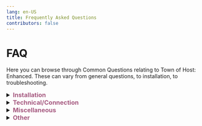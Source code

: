 ```yaml
---
lang: en-US
title: Frequently Asked Questions
contributors: false
---
```


# FAQ

Here you can browse through Common Questions relating to Town of Host: Enhanced. These can vary from general questions, to installation, to troubleshooting.

<font size=3em>
<details>
<summary><b><font color=#a65a80>Installation</font></b></summary>
<details>
<summary><b><font color=gray>Alpha Builds Distribution Policy</font></b></summary>

## Distribution Policy

<b>Alpha Builds are not for distribution. If you are found to be distributing these builds, you will be removed from the respective role and your access to the builds will be revoked. <br>
If you are a content creator, you may use these builds in your videos, but you may not provide a download link for your viewers. If you are found to be distributing these builds, you will be removed from the respective role and your access to the builds will be revoked.<br><br>
This policy is in place to keep the integrity of our Sponsor, Contributor, & Tester roles. If you are interested in becoming one of these roles, please see the below sections for more information.</b>
</details>
<details>
<summary><b><font color=gray>Can I install Town of Host: Enhanced on computers, phones, tablets, & consoles?</font></b></summary>

You can only install mods on PC/Computer. You must have the Steam, Epic, Xbox App, or Itch versions of Among Us to download mods. If you have no PC/Computer, you don’t need to worry as, even if you don't have/can't get the mod, you can still join Host-Only mods (such as TOHE, TOH, PL, etc) as long as you have Among Us on any device! You can find the lobbies of these mods to join and play as long as you are on the right game version.
</details>
<details>
<summary><b><font color=gray>How to obtain</font> <font color=#996d7f>Stable Builds</font></b></summary>

* Visit `#tohe-release` in TEN's [Discord Server](https://discord.gg/ten), or go [here](https://github.com/0xDrMoe/TownofHost-Enhanced/releases/latest) to download it directly from GitHub. 

Installation requires that you own a PC version of Among Us on Steam, Epic, Xbox App, or Itch. Microsoft Store will not work.
</details>
<details>
<summary><b><font color=gray>Help Installing Town of Host: Enhanced for</font> <font color=#14356a>Steam</font></b></summary>

Notice: You can follow the installation video [HERE](https://www.youtube.com/watch?v=2oyD75caFQ0) if you want visuals with steps. However, the below steps work just fine.

1. Download the latest full Release of Town of Host: Enhanced in `#tohe-release` or [here](https://github.com/0xDrMoe/TownofHost-Enhanced/releases/latest). You only need the main zip such as "`TOHE.v1.0.0.zip`", not the source code files. DO NOT DOWNLOAD THE `-MS` FILE, IT WILL NOT WORK!

2. Once the download is complete, unzip it into a new empty folder like on desktop.

3. Locate your AmongUs install. For example, if you own the game on Steam, you can find this by right clicking on the game in your library, selecting <i>Manage</i>, and finally selecting <i>Browse local files.</i><br>
![image](./images/SteamGetFolder.png)

4. Select all of the files in your Among Us installation and copy them to the folder that now has the files from the TOHE release. The folder should now look something like this:<br>
![image](./images/ResultFolder.png)

5. Within the TOHE folder, run <i>Among Us.exe</i>. The first time running it may take some time while the mod sets up its files. If you see a black screen, just wait a couple minutes. Once it finishes loading, you should get a popup with TOHE news. If you do not see anything about TOHE, double check that your files are all in the same folder.<br>
Note: If you separated your TOHE Mod and Vanilla folders, and run into an issue where it says 'you are logged out/in offline mode', close TOHE and open Steam (or launch Vanilla AU as this will open Steam too), then try again. This should solve the issue. (Separating your folders isn't required, but recommended so your mod still works if a major Among Us update is released.)

6. `(Optional)` Right click your <i>Among Us.exe</i> and click <i>Create shortcut</i>. Move your new shortcut to wherever you can easily access it, such as your Desktop!
#### You have now installed Town of Host: Enhanced! All that remains is to start up a private lobby and customize your settings.

> From: NotPyro404
</details>
<details>
<summary><b><font color=gray>Help Installing Town of Host: Enhanced for</font> <font color=#343434>Epic Games</font></b></summary>

Notice: You can follow the installation video [HERE](https://www.youtube.com/watch?v=2oyD75caFQ0) if you want visuals with steps. However, the below steps work just fine.

1. Download the latest full Release of Town of Host: Enhanced in `#tohe-release` or [here](https://github.com/0xDrMoe/TownofHost-Enhanced/releases/latest). You only need the main zip such as "`TOHE.v1.0.0.zip`", not the source code files. DO NOT DOWNLOAD THE `-MS` FILE, IT WILL NOT WORK!

2. Once the download is complete, unzip it into a new empty folder somewhere like on desktop.

3. Locate your AmongUs install. Find Among Us and click on the 3 dots `...` > click the folder icon button on the installation bar.<br>
![image](./images/EpicInstallation.png)

4. Select all of the files in your TOHE folder and copy them to the Among Us installation folder. The folder should now look something like this:<br>
![image](./images/EpicFiles.png)

5. Within the Among Us folder, run <i>EpicGamesStarter.exe</i> ([Download Here](https://github.com/whichtwix/EpicGamesStarter/releases/tag/1.0.2) & follow instructions on page.) The first time running it may take some time while installing a prerequisite and the mod sets up its files. If you see a black screen or a console window, just wait a couple minutes. Once it finishes loading, you should get a popup with TOHE news. If you do not see anything about TOHE, double check that your files are all in the same folder.<br>
Note: Unlike Steam, you shouldn't run into the 'you are logged out/in offline mode' issue as TOHE has to be in your Epic Games folder and cannot be separated. You can play Vanilla as usual by clicking the Settings Wheel in the top-right of the window, and swapping to Vanilla.

6. Add the folder you put the mod and among us files in as a exclusion for any antivirus you have and windows defender.

7. `(Optional)` Right click your <i>EpicGamesStarter.exe</i> and click <i>Create shortcut</i>. Move your new shortcut to wherever you can easily access it, such as your Desktop!

#### You have now installed Town of Host: Enhanced! All that remains is to start up a private lobby and customize your settings.

> From: Twix
</details>
<details>
<summary><b><font color=gray>Help Installing Town of Host: Enhanced for</font> <font color=#0e7a0d>Xbox App</font></b></summary>

NOTE: This is for the `Xbox App` version of Among Us. You cannot download TOHE on the Microsoft Store version of Among Us. TOHE cannot be downloaded on Xbox Consoles.

1. Download the latest full Release of Town of Host: Enhanced [here](https://github.com/0xDrMoe/TownofHost-Enhanced/releases/latest). You only need the other zip such as "`TOHE.v1.0.0-MS.zip`", not the source code files. MAKE SURE YOU DOWNLOAD THE `-MS` FILE, OTHERWISE IT WILL NOT WORK!<br>

2. Once the download is complete, unzip it into a new empty folder like on desktop.

3. Locate your AmongUs install. Firstly you need to go to Xbox App, then you can find this by right clicking on the game in your Library, selecting <i>Manage</i>, then <i>Files</i>, and finally selecting <i>Browse files</i>.<br>
![image](./images/MSGetFolder.png)

4. Select all of the files in your TOHE folder and copy them to the Among Us installation folder. The folder should now look something like this:<br>
![image](./images/MSResultFolder.png)

5. Now go back to Xbox App, then launch the game like you would normally do. Theres no problem in launching the game with <i>Among Us.exe</i> at all.<br>
Note: Like Epic Games, you shouldn't run into the 'you are logged out/in offline mode' issue as TOHE has to be in your Xbox App folder and cannot be separated. You can play Vanilla as usual by clicking the Settings Wheel in the top-right of the window, and swapping to Vanilla.<br><br>

#### You have now installed Town of Host: Enhanced! All that remains is to start up a private lobby and customize your settings.

> From: Pietro
</details>
<details>
<summary><b><font color=gray>Help Installing Town of Host: Enhanced for</font> <font color=#15b1ca>Thunderstore Mod Manager</font></b></summary>

1. Download [Thunderstore Mod Manager](https://www.overwolf.com/app/thunderstore-thunderstore_mod_manager). You can change the destination if you want, but that's not required. Once the download and installation is finished, open <b>Thunderstore Mod Manager</b> (There should be an icon on your desktop, if not then check around in AppData).

2. Search for <b>Among Us</b> on the supported games list. Click <i>Select game</i> & select the platform that you're using to play Among Us, then wait for it to load the mod list.

3. On the Profile Selection page, you can use the <i>Default</i> profile, or create a new one specifically for <b>TOHE</b>. Click <i>Select profile</i>, and use the sidebar to find <i>Get mods</i>. 

4. Search for <b>TOHE</b>. Click the option by: <b><i>TheEnhancedNetwork</i></b> as this is the official version, and click <i>Download</i>. Once it finishes, use the sidebar to find <i>My mods</i>.

5. Near the top of your screen, click the <i>Modded</i> option. (Clicking <i>Vanilla</i> will launch Vanilla, self explanatory.)

#### You have now installed Town of Host: Enhanced! All that remains is to start up a private lobby and customize your settings.

> From: NotPyro404
</details>
<details>
<summary><b><font color=gray>Help Installing Town of Host: Enhanced for</font> <font color=#3004fc>Mod Manager</font></b></summary>

(Sorry! Mod Manager is <i>currently</i> out of commission at this point in time.)

1. Download the [Mod Manager 7](https://goodloss.fr/mm/) installer.

2. Once the download is complete, open the installer and click <i>install</i>. You can change the destination if you want, but that's not required. Once Mod Manager is installed, close the installer (delete it if you'd like) and open Mod Manager (There should be an icon on your desktop, if not then check around in AppData).

3. `(Notice)` If you get a notification like this upon opening Mod Manager, re-install Among Us fully.<br>
![image](./images/ModManagerFail.png)

4. Once you open Mod Manager, swap your search category to <i>Active Mods</i>. Search the page for Town of Host: Enhanced. Click the download icon on the TOHE box, and wait for it to download. Once it downloads, head to your <i>Mods Library</i> and start TOHE.

#### You have now installed Town of Host: Enhanced! All that remains is to start up a private lobby and customize your settings.

> From: NotPyro404
</details>
<details>
<summary><b><font color=gray>How to obtain</font> <font color=#997d6d>Alpha Builds</font></b></summary>

* Accessible by Contributors, Testers, and Sponsors.<br>
`NOT FOR DISTRIBUTION`
- To become a <b>Contributor</b>, you need to help with coding in roles/addons/gamemodes/etc related to the mod.<br>
- To become a <b>Tester</b>, you must be an active content creator with 4 or more of your <b>Town of Host: Enhanced videos</b> having 600+ views on average.<br>
- To become a <b>Sponsor</b>, you need to purchase a package on our [Website](https://weareten.ca/TOHE/) (Insider tier for $5.00 grants Alpha Build access).<br>

Visit `#alpha-builds` in TEN's [Discord Server](https://discord.gg/ten) once you have been accepted into one of the above roles, and download the latest dll!
</details>
<details>
<summary><b><font color=gray>How to obtain</font> <font color=#6d7299>Beta Builds</font></b></summary>

* Visit `#tohe-beta` in TEN's [Discord Server](https://discord.gg/ten), and download the latest dll!
</details>
<details>
<summary><b><font color=gray>Help Installing <font color=#997d6d>Alpha</font> & <font color=#6d7299>Beta</font> Builds</font></b></summary>

1. Download the latest dll in `#alpha-builds` or `#tohe-beta`.

2. Make sure you don't have your Modded Client open when you attempt to do this, please close TOHE beforehand, otherwise you will get a pop-up which looks something like this:<br>
![image](./images/pluginsInUse.png)

3. Once the download is complete, move the dll into your `TOHE\BepInEx\plugins` folder. (TOHE will be whatever your Mod Folder is, if you renamed it, it will be that one)

4. Within the TOHE folder, run Among Us like you usually would. Once it finishes loading, you should get a popup with TOHE news. If you do not see anything about TOHE, double check that your files are all in the same folder, & that you launched from your modded folder.

#### You have successfully installed a Alpha Build/Beta Build!
</details>
<details>
<summary><b><font color=gray>Help Installing <font color=#ebd326>Presets</font></font></b></summary>

You can save your favorite settings as presets and load them later. You can also download presets shared by others. 

For some Member Submitted Presets, visit the [Resources](/Resources.html) Page.

1. If you want to use a preset, make sure the file is renamed to `Options.json` before using it, if it isn't already. (If you do not have `File name extensions` marked on the `View` Tab, you only need to rename it to `Options`.)

2. You have to put the file in the following directory: `.\Among Us\TOHE-DATA\SaveData` for it to work. (If you cannot locate `TOHE-DATA\SaveData`, try enabling `Hidden items` on the `View` Tab!)

3. `(Note)` If you download a preset that is from a version newer than that one which you are running on, it will still work, but any settings in the preset you downloaded that aren't already in the version you are on will be ignored.

4. `(Keep in Mind)`: It is always suggested to just roll with whatever you like! If you see any roles you may like or are simply interested in, enable them, and mess with them to your personal liking!
</details>
</details>
<details>
<summary><b><font color=#a65a80>Technical/Connection</font></b></summary>
<details>
<summary><b><font color=gray>Could not connect to my Among Us account, why?</font></b></summary>

This problem could occur from a few causes:

1. Steam isn't running! Go and turn on the Steam app, wait for it to load, THEN run modded Among Us.

2. `steam_appid.txt` is missing from the modded folder! Copy it from the vanilla Among Us folder, and paste it into your modded folder.
</details>
<details>
<summary><b><font color=gray>Sure is taking a while to sign in, why?</font></b></summary>

This problem could occur from a few causes:

1. Steam is down! Steam goes down for maintenance every Tuesday at around 7:00PM EST. You will not be able to sign in during this maintenance period. (This may also result in getting the `SteamworksAuthFail` error)

2. Console is still starting up! Click nothing and just wait until it clears out. If it doesn't, see the two below.

3. Your PC is Slow/Bad! Slow or Old PCs will just experience this. Nothing we can do about it, This is a vanilla issue.

4. Login just hung up! If this happens, just click "Go Offline" then try signing in again. It should work. If it doesn't, see the three above.
</details>
<details>
<summary><b><font color=gray>After installing the Town of Host: Enhanced, <font color=#996d6d>it is still in vanilla</font>, why?</font></b></summary>

1. This may be caused by your antivirus software identifying the mod as a virus and automatically deleting it. Please try to close the antivirus software and reinstall it.

2. Please make sure that your game path does not contain any non-English, any characters other than English and numbers in the path may cause the mod to fail to load.
</details>
<details>
<summary><b><font color=gray>Why has my <font color=#996d6d>connection to the server been interrupted?</font></font></b></summary>

If you find that other people can play normally, there are two possibilities:

1. Among Us official servers are overloaded, this situation cannot be avoided.

2. It's time for you to replace the accelerator. If a large number of players are reporting this problem, it is because of a bug in the mod, please wait patiently for the fix and update.
</details>
<details>
<summary><b><font color=gray>Why does it say I am <font color=#996d6d>Unable to connect to my Among Us account?</font></font></b></summary>

There are a few possibilities such as having bad network strength, changing your VPN/VPN instability may also cause this problem. Some solutions are to restart the game, restart the VPN, restarting your router, or restarting the computer entirely.
</details>
<details>
<summary><b><font color=gray>Why did I get a pop-up saying <font color=#996d6d>"You have been kicked by room"</font>?</font></b></summary>

This issue may occur because the room prohibits sending certain messages, such as saying "start" or other variants such as "begin". Some other causes could be that you weren't logged in, used banned words, had a banned nickname, have been banned before, or you could just be on a blacklisted device, (Check [System Settings](/options/Settings/System.html)). It may also be caused by EAC anti-cheat. If none of the above is true, then you were probably just kicked out manually by the host, or got vote-kicked by other players. Another reason you may get kicked is just connection issues.
</details>
<details>
<summary><b><font color=gray>Why didn't TOHE load and give the pop-up <font color=#996d6d>"Fatal Error in GC: Collecting from unknown thread"</font>?</font></b></summary>

This can randomly happen due to errors in the code. re-installing TOHE + re-pasting your Vanilla Among Us files will allow you to play again. If this happens constantly, please be patient as Developers are aware of this error. PS: Make sure you copy important files before re-installing (such as files in your Language folder, TOHE-Data folder, etc).
</details>
<details>
<summary><b><font color=gray>Why do I have a notice saying <font color=#996d6d>"Wrong Version of Among Us"</font> at the top of my screen?</font></b></summary>

Make sure you have updated your Among Us game files in your Modded Folder to the latest version. If you have the error afterwards, make sure you are not on any public betas (for Steam Users), or check the [Notice Channel](https://discord.com/channels/1094344790910455908/1096633728350040145) in The Enhanced Network's [Discord](https://discord.gg/ten).
</details>
<details>
<summary><b><font color=gray>Why did I get a pop-up saying <font color=#996d6d>"You have been kicked by Among Us' official anti-cheat"</font>?</font></b></summary>

The official Among Us anti-cheat system often treats mods as cheats and may kick you out of the game. This situation is unavoidable, and all Host-Only mods have this problem. If you still want to enter a lobby to play, you can only contact the host to reopen the lobby.
</details>
<details>
<summary><b><font color=gray>Why does it say <font color=#996d6d>"An unknown error has occurred and your connection to the server has been interrupted"</font>?</font></b></summary>

Unfortunately, this is a disconnection caused by a mod error or server error. If possible, please send the logs in a #bug-report to solve the problem as soon as possible. Of course, this does not rule out your network reasons.
</details>
<details>
<summary><b><font color=gray>The meeting cannot be end normally, and the lower left corner displays an error: <font color=#996d6d>"Please terminate the meeting manually"</font>, what happened?</font></b></summary>

This is due to some bugs in the meeting billing that prevent the meeting from ending normally. Please press <kbd>Shift</kbd> + <kbd>M</kbd> + <kbd>Enter</kbd> to end the meeting forcefully. If possible, please send the log file in #bug-reports so that the developers can solve the problem as soon as possible.
</details>
<details>
<summary><b><font color=gray>Why does the game <font color=#996d6d>end inexplicably?</font></font></b></summary>

The game will end suddenly if there are an equal amount of Impostors alive to Non-Killing players (and the victory condition of a Neutral isn't met), the victory conditions of a Neutral is met, or the Crew is done all of their tasks. Some other possibilities may include:

1. You have turned on the "Ghost ignores tasks" option and all alive players are finished tasks.

2. You have made the punishment of the "Voting Mode" option to be Suicide, which could have killing all players, leaving Impostors or Neutrals alive to take the win.

3. The host or a certain player made a fatal error, and the mod forcibly ended the game to prevent the game from being frozen.

4. None of these, make a `#bug-report` (Include Logs from /dump!)
</details>
<details>
<summary><b><font color=gray>Just after the start, it shows that the host has forced the end of the game, why?</font></b></summary>

It's a protection mechanism, just ignore it and keep playing. The reason this occurs is because, there is a bug with Host-Only mods that fails to assign roles. When the bug occurs in the original Town of Host, the host will not be able to see the start button, and other players will be loaded with an infinite black screen. In this case, everyone can only exit the game. In Town of Host: Enhanced, in order to avoid this situation, it will automatically detect whether other players are stuck in loading, and if detected, the game will be automatically terminated to prevent everyone from being stuck.
</details>
<details>
<summary><b><font color=gray>Most of the screen is black, but I can interact with the GUI and the sound can still be heard, what happened?</font></b></summary>

This is caused by the failure of the client to assign roles, and it is also one of the unavoidable problems of Host-Only mods. Unfortunately, when this happens, you have to quit the game or just wait until the game ends.
</details>
<details>
<summary><b><font color=gray>Why are there are a lot of duplicate roles in the game?</font></b></summary>

This most likely isn't a bug, please make sure the duplicated role has a Maximum of 1 rather than 2-15.
</details>
<details>
<summary><b><font color=gray>Why did I get vanilla roles?</font></b></summary>

There are a few possibilities

1. You might need to turn on the "Disable vanilla roles" option.

2. You may need to enable more roles or allow more players to be the same role.

3. You may come across this message: "There are incompatible roles in your role list, you may experience vanilla roles", which means you have a certain role & it's addon form enabled. (This should not occur anymore as of 1.2.1 Alpha 3)

4. Eraser might've erased your role, resetting you to your base role (Impostor/Shapeshifter/Crewmate/Engineer/Scientist are all Base Roles (Base Role =/= Team/Role))

5. You may have killed a player with the [OIIAI](/options/Addons/Mixed/OIIAI.html) Add-on. This is normal in this case, as OIIAI resets their killers role to their base role. (Refer Above) 
</details>
<details>
<summary><b><font color=gray>Why does the game <font color=#996d6d>never</font> end?</font></b></summary>

There are a few possibilities,

1. You have enabled "No Game End" in settings. Please turn it off to play normally.

2. If there is equal amount of Crewmates to Impostors, a Crewmate may have the Paranoia addon (count as 2 people)

3. If Cultist is enabled, you might have "Charmed players count as" set to Cultist. You need to have it set to Nothing (They will not count as an Alive player) or Original Team (They will count as their Original Team), as setting it to Cultist means that Charmed players are counted as another alive Cultist. (they wont have recruiting powers like Cultist but game will treat them like they are Cultist.)

4. Nobody has met their victory condition. (This may be obvious but, Impostors haven't killed everyone, Crewmates haven't finished all tasks/exiled all evil roles, etc)

5. None of these, make a `#bug-report` (Include Logs from /dump!)
</details>

</details>
<details>
<summary><b><font color=#a65a80>Miscellaneous</font></b></summary>
<details>
<summary><b><font color=gray>What are Host-Only mods?</font></b></summary>

Host-Only mods are mods that are compatible with vanilla clients, meaning it only needs to be installed by the host and other players can still play without installing the mod.
</details>
<details>
<summary><b><font color=gray>The role reveal at the start of the game shows that I am one role/team, <font color=#996d6d>but in game I am a different role/team</font>, why?</font></b></summary>

In order to be compatible with vanilla, Host-only mods have to give you a Impostor base so that you can have the kill button. (Or for some roles, such as Crewpostor, you are an Impostor but your base is Engineer so that you can do Tasks to kill.) So for players who don't have the mod installed, you will see that you are an Impostor with no teammates. The initial team you are on is your role base. Please look at the bottom of your screen on the Role Reveal screen, or above your name in game to see what your actual role/team is.
</details>
<details>
<summary><b><font color=gray>What is Game Master/GM?</font></b></summary>

The Game Master is an observer role.<br>
Their presence has no effect on the game, and all players know who the Game Master is. The Game Master role will be assigned to the host, who will automatically become a ghost at the start of the game.<br>
(Note: You can enable this in the Settings Gear. If you want to play normally, disable in again in the Settings Gear)
</details>
<details>
<summary><b><font color=gray>How do I get the log file?</font></b></summary>

You have three methods to get log files:

1. Press <kbd>Ctrl</kbd> + <kbd>F1</kbd> in the game, then you can find the log file on your desktop, the file name starts with `TOHE...`.

2. Send the message "/dump" in the game, then you can find the log file on your desktop, the file name starts with `TOHE...`.

3. Please find your Among Us game directory, enter the `Among Us/BepInEx` folder, and then you will see a file called `LogOutput.log`, this is the log file.
</details>
<details>
<summary><b><font color=gray>How can I access Beta & Alpha Builds?</font></b></summary>

1. Anybody can get Beta Access by visiting `#tohe-beta` in TEN's Discord Server.

2. Become a Contributor, Tester, or Sponsor (Insider+) for Alpha Access.
</details>
<details>
<summary><b><font color=gray>Can you use the Submerged mod with Town of Host: Enhanced?</font></b></summary>

While this is technically possible, we don't recommend it as Submerged still requires all players to have it installed to play. If you do want to attempt this, we can say that the host would need Town of Host: Enhanced (TOHE) installed (as it's intended for only the host to install), as well as having Submerged installed. All of the people in your lobby could join normally but they would need the Submerged mod installed. (This applies to any custom Among Us map, Submerged is used in the example however, as it's one of the most popular)
</details>
</details>
<details>
<summary><b><font color=#a65a80>Other</font></b></summary>
<details>
<summary><b><font color=gray>Why can't I post in #role-ideas in The Enhanced Network Discord?</font></b></summary>

Role Ideas are currently locked to Sponsors, Nitro Boosters, & Contributors. This is so that the Developers/Contributors of Town of Host: Enhanced can catch up on role ideas. The channel will open back up at a later date, but there's not a specific time.
</details>
<details>
<summary><b><font color=gray>How do I become Contributor or Translator?</font></b></summary>

Keep in mind, both of these require you to add significant changes, it can't just be a "one and done" sort of deal. If you are an inactive Contributor/Translator, you may be removed from the team.

1. To earn Contributor, you'll need to help with coding Features, Roles, Game-modes, and so on for Town of Host: Enhanced. To do this, you will need a token. You can obtain one of these by creating a ticket in TEN's Discord Server and asking for an API Token. Moe will get back to you at some point.

2. To earn Translator, you'll need to help with translating Town of Host: Enhanced into other languages supported by Among Us (See supported languages on the Resources Page). If you want to translate a language that Town of Host: Enhanced hasn't yet started, you may create a ticket applying for the position (of course, it will only be you unless other people apply for the same position) and wait for Ryuk or Moe to get back to you. If you want to translate Town of Host: Enhanced into another language but Among Us doesn't yet support it, you can do that in your own english.dat file and share it in #website-feedback when you are finished. (Info on english.dat on the Resources Page.)
</details>
</details>
</font>